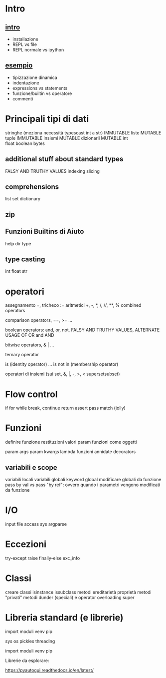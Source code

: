 # Intro


## [intro](o0_intro/installazione.md)

* installazione
* REPL vs file 
* REPL normale vs ipython


## [esempio](o0_intro/esempio.py)

* tipizzazione dinamica
* indentazione
* expressions vs statements 
* funzione/builtin vs operatore
* commenti



# Principali tipi di dati



stringhe  (meziona necessità typescast int a str)    IMMUTABLE
liste MUTABLE 
tuple IMMUTABLE
insiemi  MUTABLE
dizionarii  MUTABLE
int      
float
boolean
bytes

## additional stuff about standard types
FALSY AND TRUTHY VALUES
indexing 
slicing 

## comprehensions
list
set
dictionary 

## zip

## Funzioni Builtins di Aiuto
help
dir
type

## type casting 
int
float
str





# operatori



assegnamento =, tricheco   :=
aritmetici +, -, *, /, //, **, %
combined operators

comparison operators, ==, >= ...

boolean operators: and, or, not. 
FALSY AND TRUTHY VALUES, ALTERNATE USAGE OF OR and AND

bitwise operators, & | ... 

ternary operator

is (identity operator)  ... is not
in (membership operator)

operatori di insiemi (sui set, &, |, -, >, < supersetsubset)





# Flow control

if
for
while
break, continue
return
assert
pass
match (jolly)



# Funzioni

definire funzione 
restituzioni valori
param
funzioni come oggetti

param args
param kwargs
lambda
funzioni annidate
decorators

## variabili e scope

variabili locali
variabili globali
keyword global
modificare globali da funzione
pass by val vs pass "by ref": ovvero quando i parametri vengono modificati da funzione


# I/O

input
file access
sys
argparse


# Eccezioni

try-except
raise
finally-else
exc_info

# Classi 

creare classi
isinstance issubclass 
metodi
ereditarietà
proprietà
metodi "privati"
metodi dunder (speciali) e operator overloading
super


# Libreria standard (e librerie)

import
moduli
venv
pip

sys
os
pickles
threading 



import
moduli
venv
pip



Librerie da esplorare:

https://pyautogui.readthedocs.io/en/latest/





